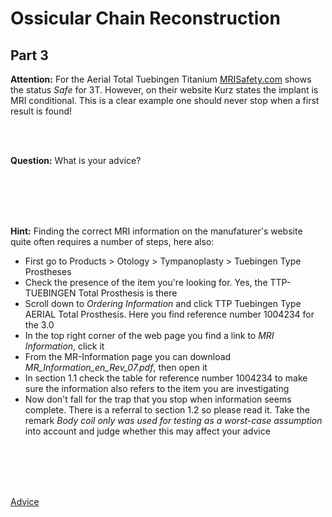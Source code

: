 # Ossicular Chain Reconstruction

## Part 3

**Attention:** For the Aerial Total Tuebingen Titanium [MRISafety.com](http://www.mrisafety.com) shows the status *Safe* for 3T. 
However, on their website Kurz states the implant is MRI conditional. This is a clear example one should never stop when a first result is found!

<br>

<br>

**Question:** What is your advice?

<br>
<br>
<br>
<br>

**Hint:** Finding the correct MRI information on the manufaturer's website quite often requires a number of steps, here also:

* First go to Products > Otology > Tympanoplasty > Tuebingen Type Prostheses
* Check the presence of the item you're looking for. Yes, the TTP-TUEBINGEN Total Prosthesis is there
* Scroll down to *Ordering Information* and click TTP Tuebingen Type AERIAL Total Prosthesis. Here you find reference number 1004234 for the 3.0
* In the top right corner of the web page you find a link to *MRI Information*, click it
* From the MR-Information page you can download *MR_Information_en_Rev_07.pdf*, then open it
* In section 1.1 check the table for reference number 1004234 to make sure the information also refers to the item you are investigating
* Now don't fall for the trap that you stop when information seems complete. There is a referral to section 1.2 so please read it. Take the remark *Body coil only was used for testing as a worst-case assumption* into account and judge whether this may affect your advice

<br>
<br>
<br>
<br>

[Advice](advies.md)

